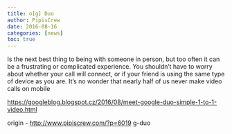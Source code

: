 ```yaml
---
title: o[g] Duo
author: PipisCrew
date: 2016-08-16
categories: [news]
toc: true
---
```


Is the next best thing to being with someone in person, but too often it can be a frustrating or complicated experience. You shouldn’t have to worry about whether your call will connect, or if your friend is using the same type of device as you are. It’s no wonder that nearly half of us never make video calls on mobile

https://googleblog.blogspot.cz/2016/08/meet-google-duo-simple-1-to-1-video.html

origin - http://www.pipiscrew.com/?p=6019 g-duo